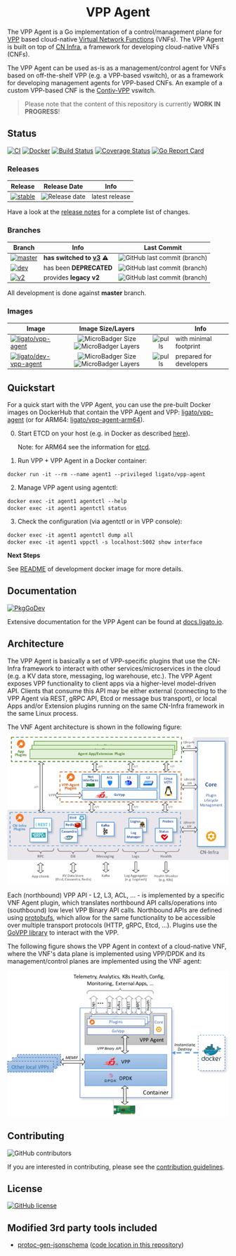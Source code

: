 <h1 align="center">VPP Agent</h1>

The VPP Agent is a Go implementation of a control/management plane for [VPP][vpp] based
cloud-native [Virtual Network Functions][vnf] (VNFs). The VPP Agent is built on top of 
[CN Infra][cn-infra], a framework for developing cloud-native VNFs (CNFs).

The VPP Agent can be used as-is as a management/control agent for VNFs  based on off-the-shelf
VPP (e.g. a VPP-based vswitch), or as a framework for developing management agents for VPP-based
CNFs. An example of a custom VPP-based CNF is the [Contiv-VPP][contiv-vpp] vswitch.

> Please note that the content of this repository is currently **WORK IN PROGRESS**!

## Status

[![CI](https://github.com/ligato/vpp-agent/workflows/CI/badge.svg)](https://github.com/ligato/vpp-agent/actions?query=workflow%3A%22CI%22)
[![Docker](https://github.com/ligato/vpp-agent/workflows/Docker/badge.svg)](https://github.com/ligato/vpp-agent/actions?query=workflow%3A%22Docker%22)
[![Build Status](https://travis-ci.com/ligato/vpp-agent.svg?branch=master)](https://travis-ci.com/ligato/vpp-agent)
[![Coverage Status](https://coveralls.io/repos/github/ligato/vpp-agent/badge.svg?branch=master)](https://coveralls.io/github/ligato/vpp-agent?branch=master)
[![Go Report Card](https://goreportcard.com/badge/github.com/ligato/vpp-agent)](https://goreportcard.com/report/github.com/ligato/vpp-agent)

### Releases

|Release|Release Date|Info|
|---|:---:|---|
|[![stable](https://img.shields.io/github/release/ligato/vpp-agent.svg?label=release&logo=github)](https://github.com/ligato/vpp-agent/releases/latest)|![Release date](https://img.shields.io/github/release-date/ligato/vpp-agent.svg?label=)|latest release|

Have a look at the [release notes](CHANGELOG.md) for a complete list of changes.

### Branches

|Branch|Info|Last Commit|
|---|---|:---:|
|[![master](https://img.shields.io/badge/branch-master-green.svg?logo=git&logoColor=white)](https://github.com/ligato/vpp-agent/tree/master)| **has switched to [v3](https://github.com/ligato/vpp-agent/blob/master/CHANGELOG.md#v300)** :warning:|![GitHub last commit (branch)](https://img.shields.io/github/last-commit/ligato/vpp-agent/master.svg?label=)|
|[![dev](https://img.shields.io/badge/branch-dev-lightgray.svg?logo=git&logoColor=white)](https://github.com/ligato/vpp-agent/tree/dev)| has been **DEPRECATED** |![GitHub last commit (branch)](https://img.shields.io/github/last-commit/ligato/vpp-agent/dev.svg?label=)|
|[![v2](https://img.shields.io/badge/branch-v2-lightblue.svg?logo=git&logoColor=white)](https://github.com/ligato/vpp-agent/tree/v2)| provides **legacy v2** |![GitHub last commit (branch)](https://img.shields.io/github/last-commit/ligato/vpp-agent/v2.svg?label=)|

All development is done against **master** branch.

### Images

|Image|Image Size/Layers||Info|
|---|:---:|:---:|---|
|[![ligato/vpp-agent](https://img.shields.io/badge/image-ligato/vpp--agent-blue.svg?logo=docker&logoColor=white)](https://cloud.docker.com/u/ligato/repository/docker/ligato/vpp-agent)|![MicroBadger Size](https://img.shields.io/microbadger/image-size/ligato/vpp-agent.svg) ![MicroBadger Layers](https://img.shields.io/microbadger/layers/ligato/vpp-agent.svg)|![pulls](https://img.shields.io/docker/pulls/ligato/vpp-agent.svg)|with minimal footprint|
|[![ligato/dev-vpp-agent](https://img.shields.io/badge/image-ligato/dev--vpp--agent-blue.svg?logo=docker&logoColor=white)](https://cloud.docker.com/u/ligato/repository/docker/ligato/dev-vpp-agent)|![MicroBadger Size](https://img.shields.io/microbadger/image-size/ligato/dev-vpp-agent.svg) ![MicroBadger Layers](https://img.shields.io/microbadger/layers/ligato/dev-vpp-agent.svg)|![pulls](https://img.shields.io/docker/pulls/ligato/dev-vpp-agent.svg)|prepared for developers|

## Quickstart

For a quick start with the VPP Agent, you can use the pre-built Docker images on DockerHub
that contain the VPP Agent and VPP: [ligato/vpp-agent][vpp-agent] (or for ARM64: [ligato/vpp-agent-arm64][vpp-agent-arm64]).

0. Start ETCD on your host (e.g. in Docker as described [here][etcd-local]).

   Note: for ARM64 see the information for [etcd][etcd-arm64].

1. Run VPP + VPP Agent in a Docker container:
```
docker run -it --rm --name agent1 --privileged ligato/vpp-agent
```

2. Manage VPP agent using agentctl:
```
docker exec -it agent1 agentctl --help
docker exec -it agent1 agentctl status
```

3. Check the configuration (via agentctl or in VPP console):
```
docker exec -it agent1 agentctl dump all
docker exec -it agent1 vppctl -s localhost:5002 show interface
```

**Next Steps**

See [README][docker-image] of development docker image for more details.

## Documentation
[![PkgGoDev](https://pkg.go.dev/badge/go.ligato.io/vpp-agent/v3)](https://pkg.go.dev/go.ligato.io/vpp-agent/v3)

Extensive documentation for the VPP Agent can be found at [docs.ligato.io](https://docs.ligato.io).

## Architecture

The VPP Agent is basically a set of VPP-specific plugins that use the 
CN-Infra framework to interact with other services/microservices in the
cloud (e.g. a KV data store, messaging, log warehouse, etc.). The VPP Agent
exposes VPP functionality to client apps via a higher-level model-driven 
API. Clients that consume this API may be either external (connecting to 
the VPP Agent via REST, gRPC API, Etcd or message bus transport), or local
Apps and/or Extension plugins running on the same CN-Infra framework in the 
same Linux process. 

The VNF Agent architecture is shown in the following figure: 

![vpp agent](docs/imgs/vpp_agent.png "VPP Agent & its Plugins on top of cn-infra")

Each (northbound) VPP API - L2, L3, ACL, ... - is implemented by a specific
VNF Agent plugin, which translates northbound API calls/operations into 
(southbound) low level VPP Binary API calls. Northbound APIs are defined 
using [protobufs][protobufs], which allow for the same functionality to be accessible
over multiple transport protocols (HTTP, gRPC, Etcd, ...). Plugins use the 
[GoVPP library][govpp] to interact with the VPP.

The following figure shows the VPP Agent in context of a cloud-native VNF, 
where the VNF's data plane is implemented using VPP/DPDK and 
its management/control planes are implemented using the VNF agent:

![context](docs/imgs/context.png "VPP Agent & its Plugins on top of cn-infra")

## Contributing

![GitHub contributors](https://img.shields.io/github/contributors/ligato/vpp-agent.svg)

If you are interested in contributing, please see the [contribution guidelines][contribution].

## License

[![GitHub license](https://img.shields.io/badge/license-Apache%20license%202.0-blue.svg)](https://github.com/ligato/vpp-agent/blob/master/LICENSE)

## Modified 3rd party tools included

 - [protoc-gen-jsonschema][tool-included-jsonchema] ([code location in this repository][local-place-for-jsonchema])

[agentctl]: cmd/agentctl
[cn-infra]: https://github.com/ligato/cn-infra
[contiv-vpp]: https://github.com/contiv/vpp
[contribution]: CONTRIBUTING.md
[docker]: docker
[docker-image]: https://docs.ligato.io/en/latest/user-guide/get-vpp-agent/#local-image-build
[etcd-arm64]: https://docs.ligato.io/en/latest/user-guide/arm64/#arm64-and-etcd-server
[etcd-local]: https://docs.ligato.io/en/latest/user-guide/get-vpp-agent/#connect-vpp-agent-to-the-key-value-data-store
[govpp]: https://wiki.fd.io/view/GoVPP
[ligato-docs]: http://docs.ligato.io/
[protobufs]: https://developers.google.com/protocol-buffers/
[vnf]: https://docs.ligato.io/en/latest/intro/glossary/#cnf
[vpp]: https://fd.io/vppproject/vpptech/
[vpp-agent]: https://hub.docker.com/r/ligato/vpp-agent
[vpp-agent-arm64]: https://hub.docker.com/r/ligato/vpp-agent-arm64
[tool-included-jsonchema]: https://github.com/chrusty/protoc-gen-jsonschema/tree/de75f1b59c4e0f5d5edf7be2a18d1c8e4d81b17a
[local-place-for-jsonchema]: plugins/restapi/jsonschema
